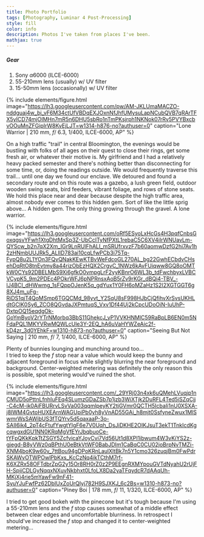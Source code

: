 ```yaml
---
title: Photo Portfolio
tags: [Photography, Luminar 4 Post-Processing]
style: fill
color: info
description: Photos I've taken from places I've been.
mathjax: true
---
```


##### Gear
1. Sony $\alpha$6000 (ILCE-6000)
1. 55-210mm lens (usually) w/ UV filter
1. 15-50mm lens (occasionally) w/ UV filter


{% include elements/figure.html image="https://lh3.googleusercontent.com/pw/AM-JKLUmaMACZO-nddguaj4w_bj_vF6M34ctUfVBDqEXJOxnNfJhfUMysuLapNCubQVB7qRArTFX5yICD74mjOIMHn7mR5n6DHU5sbRo1nTmPKsjrph1NKNok07rRv5PVYBxcbvOOuMnZFGipIrW8KvEjLJT=w1314-h876-no?authuser=0" caption="Lone Warrior | 210 mm,  $f$/ 6.3,  1/400,  ILCE-6000, AP" %}

On a high traffic "trail" in central Bloomington, the evenings would be bustling with folks of all ages on their quest to close their rings, get some fresh air, or whatever their motive is. My girlfriend and I had a relatively heavy packed semester and there's nothing better than disconnecting for some time, or, doing the readings outside. We would frequently traverse this trail... until one day we found our enclave. We detoured and found a secondary route and on this route was a gazebo, a lush green field, outdoor wooden swing seats, bird feeders, vibrant foliage, and rows of stone seats. We hold this place near and dear because despite the high traffic area, almost nobody ever comes to this hidden gem. Sort of like the little sprig above... A hidden gem. The only thing growing through the gravel. A lone warrior.

{% include elements/figure.html image="https://lh3.googleusercontent.com/oRf5ESyoLxHcGs4H3pqfCnbsGoxqgsvYFwh1XtgDhtMxSp3Z-UbCcITyNfPXtL1rebaC5C6XV4iIrWNUavLm-QYScw_b2n7qX2Xm_IGr9LnRUlFhALI_mSRUfrxvzF7b60aomwDzfG2hi7Av1h2zHNmbUUJRk5_ALIID783ai10cqLfwPCb3i75Tq-FypQ8u2L1YOn3FQvQNakKEwKTBvWeFdcoGL270AL_bg22GwhECbdvCHsehDqRtO8tnEvtmy8a44rizObEzHQX2CrgvC_1NWz6kAvFUiqww8GQ8oOMTkW0CYs92DBELMbS9Xi6gfkO0vmpgLrF2yyKBnrO6WL3b_tdFwchbyxLVBCVCypK5_9m2PDEc4POkrWFJ6pNPRnsxAoB5rZv9rKGr_dBQi4-TBV_-lJ4BCI_dHWwmg_1sFQppOJenK5q_gdYux1Y0FH6oMZaHz1S2I2XGTGGT6g8XJ4m_uFg-RiDS1qjT4QoMSmp6TGQCMd_98yvt_Y2SqU8sF998HJbCjQfihvXrSvsUKHLdtGClK0Sy6_ZCO8QGvdaJXPmtuqS_Vxv1Df44Uj2kCpcUDoOiN-IuUhP-DxtpOQ15eqdgOk-GoYmByoV2rYTrNMorbq3BbS11GhekcJ_yP1VVKHNMlC59RaBpLB6EN0m5NFdaPQL1MKYVRwMQWLcUle3Y-2EQ_hA6uVaHYWZeAic2f-kD4zr_3d0YEhkF=w1310-h873-no?authuser=0" caption="Seeing But Not Saying | 210 mm,  $f$/ 7,  1/400,  ILCE-6000, AP" %}

Plenty of bunnies lounging and munching around too...
<br>
I tried to keep the $f$ stop near a value which would keep the bunny and adjacent foreground in focus while slightly blurring the near foreground and background. Center-weighted metering was definitely the only reason this is possible, spot metering would've ruined the shot.

{% include elements/figure.html image="https://lh3.googleusercontent.com/_29YRj03n4xk6uQMehLVuqjp1nCMUD5oPttnLfnhIuFEq4SLumzGDaZSb7p1jzb3WiXTjk2DuRFL4Ted5iSZqCjj-C4cM-ik0AiFBURrvLSvVa003qqmlpeyKY2tjGVmr0QCTH5IcbaIi1nU0XSXA-j8IWM4GvtoHUXEArnWAGUpiPb0yh8yVnAD55GAi_h8mjt0SsfyneZwux1MlSwmrWsSAWibUS3fTQYrv5d5qaxaaP-3o-SAII6ik4_2pT4cFtufYwgtYIgF6e7V0Uqh_DsJiDKHE2OIKJsuT3ekT1TnkIcdKgcqwgxdGU1NN0KRqMgVfEYrJbqbuoCe-tYFpQKkKpkTtZSGY5ZcfvicaYJoyCvi7Vd56Ut1d8XPI1ibwum4W3vKiYS2z-gjegd-B8yVWz0qBPthU0eBtkVtWF0BabJDIm1CaBqC0CU02joBrpNvTMZi-XNM4boK9w60v_7ttBou94gDPoKRnLaulXltBk7n5Y1cmo326zuqjBm0FwPdrSKAWvOTWPOwlPbKxs_KcCzNq4ikTCthM7rf-K6XZRx58OFTdbrZpG2y15Or8RH0rZ0z2P9EEgnRXMYpouGVTdNyahU2rUjFH-SpjiCDLGyNqqxNXuvNkbhxt0LfoLX8Da2yaTFqydcR7dAAqUh-MKjXj4rie5mYawFw9nF41-SyuYJuFwfPz62DbIUxZoUrQIyj782H9SJXKJ_6c2Bs=w1310-h873-no?authuser=0" caption="Piney Boi | 178 mm,  $f$/ 11,  1/320,  ILCE-6000, AP" %}


I tried to get good bokeh with the pinecone but it's tough because I'm using a 55-210mm lens and the $f$ stop causes somewhat of a middle effect between clear edges and uncomfortable blurriness.  In retrospect I should've increased the $f$ stop and changed it to center-weighted metering...
